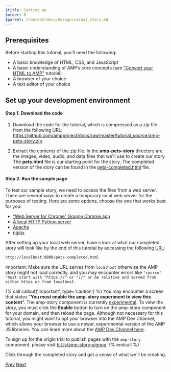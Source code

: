 ```yaml
---
$title: Setting up
$order: 0
$parent: /content/docs/design/visual_story.md
---
```


## Prerequisites

Before starting this tutorial, you'll need the following:

- A basic knowledge of HTML, CSS, and JavaScript
- A basic understanding of AMP’s core concepts (see ["Convert your HTML to AMP"](/docs/fundamentals/converting.html) tutorial)
- A browser of your choice
- A text editor of your choice

## Set up your development environment

#### Step 1. Download the code

1.  Download the code for the tutorial, which is compressed as a zip file from the following URL: <a href="https://github.com/ampproject/docs/raw/master/tutorial_source/amp-pets-story.zip">https://github.com/ampproject/docs/raw/master/tutorial_source/amp-pets-story.zip</a>

2. Extract the contents of the zip file.  In the **amp-pets-story** directory are the images, video, audio, and data files that we'll use to create our story.  The **pets.html** file is our starting point for the story. The completed version of the story can be found in the [pets-completed.html](https://github.com/ampproject/docs/blob/master/tutorial_source/amp-pets-story/pets-completed.html) file.

#### Step 2. Run the sample page

To test our sample story, we need to access the files from a web server. There are several ways to create a temporary local web server for the purposes of testing.  Here are some options, choose the one that works best for you:

- [“Web Server for Chrome” Google Chrome app](https://chrome.google.com/webstore/detail/web-server-for-chrome/ofhbbkphhbklhfoeikjpcbhemlocgigb)
- [A local HTTP Python server](https://developer.mozilla.org/en-US/docs/Learn/Common_questions/set_up_a_local_testing_server#Running_a_simple_local_HTTP_server)
- [Apache](https://httpd.apache.org/docs/2.4/getting-started.html)
- [nginx](http://nginx.org/)

After setting up your local web server, have a look at what our completed story will look like by the end of this tutorial by accessing the following <a href="http://localhost:8000/pets-completed.html">URL</a>:

```html
http://localhost:8000/pets-completed.html
```

Important: Make sure the URL serves from `localhost` otherwise the AMP story might not load correctly, and you may encounter errors like `"source" "must start with "https://" or "//" or be relative and served from either https or from localhost.`

{% call callout('Important', type='caution') %}
You may encounter a screen that states "<b>You must enable the amp-story experiment to view this content</b>". The amp-story component is currently [experimental](/docs/reference/experimental.html).  To view the story, you must click the **Enable** button to turn on the amp-story component for your domain, and then reload the page. Although not necessary for this tutorial, you might want to opt your browser into the AMP Dev Channel, which allows your browser to use a newer, experimental version of the AMP JS libraries.  You can learn more about the [AMP Dev Channel here](/docs/reference/experimental.html).

To sign up for the origin trial to publish pages with the `amp-story` component, please visit <a href="http://bit.ly/amp-story-signup">bit.ly/amp-story-signup</a>.
{% endcall %}

Click through the completed story and get a sense of what we'll be creating.

<div class="prev-next-buttons">
  <a class="button prev-button" href="/docs/design/visual_story.html"><span class="arrow-prev">Prev</span></a>
  <a class="button next-button" href="/docs/design/visual_story/parts_of_story.html"><span class="arrow-next">Next</span></a>
</div>
